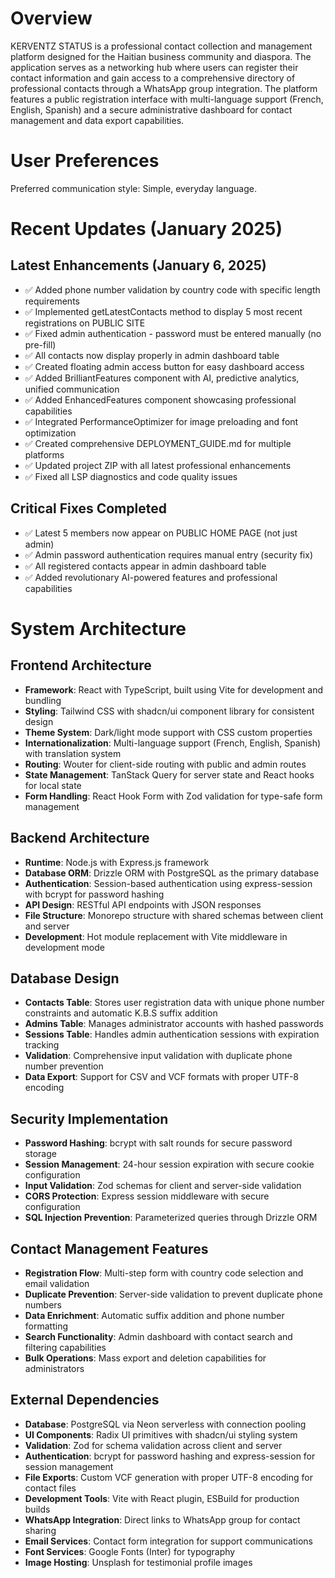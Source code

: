 # Overview

KERVENTZ STATUS is a professional contact collection and management platform designed for the Haitian business community and diaspora. The application serves as a networking hub where users can register their contact information and gain access to a comprehensive directory of professional contacts through a WhatsApp group integration. The platform features a public registration interface with multi-language support (French, English, Spanish) and a secure administrative dashboard for contact management and data export capabilities.

# User Preferences

Preferred communication style: Simple, everyday language.

# Recent Updates (January 2025)

## Latest Enhancements (January 6, 2025)
- ✅ Added phone number validation by country code with specific length requirements
- ✅ Implemented getLatestContacts method to display 5 most recent registrations on PUBLIC SITE
- ✅ Fixed admin authentication - password must be entered manually (no pre-fill)
- ✅ All contacts now display properly in admin dashboard table  
- ✅ Created floating admin access button for easy dashboard access
- ✅ Added BrilliantFeatures component with AI, predictive analytics, unified communication
- ✅ Added EnhancedFeatures component showcasing professional capabilities
- ✅ Integrated PerformanceOptimizer for image preloading and font optimization
- ✅ Created comprehensive DEPLOYMENT_GUIDE.md for multiple platforms
- ✅ Updated project ZIP with all latest professional enhancements
- ✅ Fixed all LSP diagnostics and code quality issues

## Critical Fixes Completed
- ✅ Latest 5 members now appear on PUBLIC HOME PAGE (not just admin)
- ✅ Admin password authentication requires manual entry (security fix)
- ✅ All registered contacts appear in admin dashboard table
- ✅ Added revolutionary AI-powered features and professional capabilities

# System Architecture

## Frontend Architecture
- **Framework**: React with TypeScript, built using Vite for development and bundling
- **Styling**: Tailwind CSS with shadcn/ui component library for consistent design
- **Theme System**: Dark/light mode support with CSS custom properties
- **Internationalization**: Multi-language support (French, English, Spanish) with translation system
- **Routing**: Wouter for client-side routing with public and admin routes
- **State Management**: TanStack Query for server state and React hooks for local state
- **Form Handling**: React Hook Form with Zod validation for type-safe form management

## Backend Architecture
- **Runtime**: Node.js with Express.js framework
- **Database ORM**: Drizzle ORM with PostgreSQL as the primary database
- **Authentication**: Session-based authentication using express-session with bcrypt for password hashing
- **API Design**: RESTful API endpoints with JSON responses
- **File Structure**: Monorepo structure with shared schemas between client and server
- **Development**: Hot module replacement with Vite middleware in development mode

## Database Design
- **Contacts Table**: Stores user registration data with unique phone number constraints and automatic K.B.S suffix addition
- **Admins Table**: Manages administrator accounts with hashed passwords
- **Sessions Table**: Handles admin authentication sessions with expiration tracking
- **Validation**: Comprehensive input validation with duplicate phone number prevention
- **Data Export**: Support for CSV and VCF formats with proper UTF-8 encoding

## Security Implementation
- **Password Hashing**: bcrypt with salt rounds for secure password storage
- **Session Management**: 24-hour session expiration with secure cookie configuration
- **Input Validation**: Zod schemas for client and server-side validation
- **CORS Protection**: Express session middleware with secure configuration
- **SQL Injection Prevention**: Parameterized queries through Drizzle ORM

## Contact Management Features
- **Registration Flow**: Multi-step form with country code selection and email validation
- **Duplicate Prevention**: Server-side validation to prevent duplicate phone numbers
- **Data Enrichment**: Automatic suffix addition and phone number formatting
- **Search Functionality**: Admin dashboard with contact search and filtering capabilities
- **Bulk Operations**: Mass export and deletion capabilities for administrators

## External Dependencies

- **Database**: PostgreSQL via Neon serverless with connection pooling
- **UI Components**: Radix UI primitives with shadcn/ui styling system
- **Validation**: Zod for schema validation across client and server
- **Authentication**: bcrypt for password hashing and express-session for session management
- **File Exports**: Custom VCF generation with proper UTF-8 encoding for contact files
- **Development Tools**: Vite with React plugin, ESBuild for production builds
- **WhatsApp Integration**: Direct links to WhatsApp group for contact sharing
- **Email Services**: Contact form integration for support communications
- **Font Services**: Google Fonts (Inter) for typography
- **Image Hosting**: Unsplash for testimonial profile images